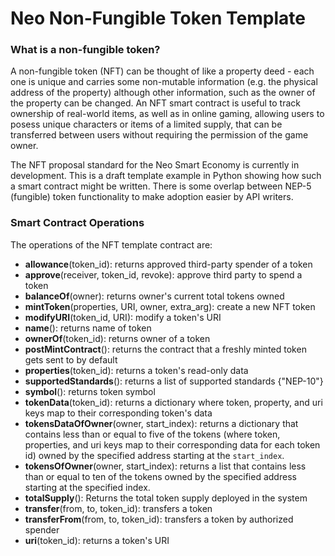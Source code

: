 # Neo Non-Fungible Token Template


### What is a non-fungible token?
A non-fungible token (NFT) can be thought of like a property deed - each one is unique and carries some non-mutable information (e.g. the physical address of the property) although other information, such as the owner of the property can be changed. 
An NFT smart contract is useful to track ownership of real-world items, as well as in online gaming, allowing users to posess unique characters or items of a limited supply, that can be transferred between users without requiring the permission of the game owner.

The NFT proposal standard for the Neo Smart Economy is currently in development. This is a draft template example in Python showing how such a smart contract might be written. There is some overlap between NEP-5 (fungible) token functionality to make adoption easier by API writers.

### Smart Contract Operations
The operations of the NFT template contract are:  

  * **allowance**(token_id): returns approved third-party spender of a token
  * **approve**(receiver, token_id, revoke): approve third party to spend a token
  * **balanceOf**(owner): returns owner's current total tokens owned
  * **mintToken**(properties, URI, owner, extra_arg): create a new NFT token
  * **modifyURI**(token_id, URI): modify a token's URI
  * **name**(): returns name of token
  * **ownerOf**(token_id): returns owner of a token
  * **postMintContract**(): returns the contract that a freshly minted token gets sent to by default
  * **properties**(token_id): returns a token's read-only data
  * **supportedStandards**(): returns a list of supported standards {"NEP-10"}
  * **symbol**(): returns token symbol
  * **tokenData**(token_id): returns a dictionary where token, property, and uri keys map to their corresponding token's data
  * **tokensDataOfOwner**(owner, start_index): returns a dictionary that contains less than or equal to five of the tokens (where token, properties, and uri keys map to their corresponding data for each token id) owned by the specified address starting at the `start_index`.
  * **tokensOfOwner**(owner, start_index): returns a list that contains less than or equal to ten of the tokens owned by the specified address starting at the specified index.
  * **totalSupply**(): Returns the total token supply deployed in the system
  * **transfer**(from, to, token_id): transfers a token
  * **transferFrom**(from, to, token_id): transfers a token by authorized spender
  * **uri**(token_id): returns a token's URI
